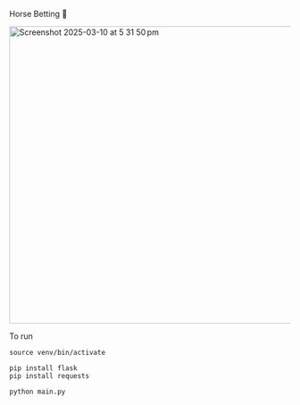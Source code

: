 Horse Betting 🐎 

<img width="532" alt="Screenshot 2025-03-10 at 5 31 50 pm" src="https://github.com/user-attachments/assets/cece8581-cf19-47fb-8d36-934e4d9e6eb3" />


To run

~~~python3 -m venv venv
source venv/bin/activate

pip install flask
pip install requests

python main.py
~~~



